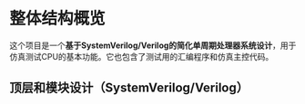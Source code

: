 # 整体结构概览

这个项目是一个**基于SystemVerilog/Verilog的简化单周期处理器系统设计**，用于仿真测试CPU的基本功能。它也包含了测试用的汇编程序和仿真主控代码。

## 顶层和模块设计（SystemVerilog/Verilog）

